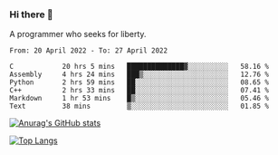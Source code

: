 ### Hi there 👋

<!--
**shejialuo/shejialuo** is a ✨ _special_ ✨ repository because its `README.md` (this file) appears on your GitHub profile.

Here are some ideas to get you started:

- 🔭 I’m currently working on ...
- 🌱 I’m currently learning ...
- 👯 I’m looking to collaborate on ...
- 🤔 I’m looking for help with ...
- 💬 Ask me about ...
- 📫 How to reach me: ...
- 😄 Pronouns: ...
- ⚡ Fun fact: ...
-->

A programmer who seeks for liberty.

<!--START_SECTION:waka-->

```text
From: 20 April 2022 - To: 27 April 2022

C            20 hrs 5 mins   ██████████████▓░░░░░░░░░░   58.16 %
Assembly     4 hrs 24 mins   ███▒░░░░░░░░░░░░░░░░░░░░░   12.76 %
Python       2 hrs 59 mins   ██░░░░░░░░░░░░░░░░░░░░░░░   08.65 %
C++          2 hrs 33 mins   ██░░░░░░░░░░░░░░░░░░░░░░░   07.41 %
Markdown     1 hr 53 mins    █▒░░░░░░░░░░░░░░░░░░░░░░░   05.46 %
Text         38 mins         ▒░░░░░░░░░░░░░░░░░░░░░░░░   01.85 %
```

<!--END_SECTION:waka-->

[![Anurag's GitHub stats](https://github-readme-stats.vercel.app/api?username=shejialuo&show_icons=true&theme=dracula)](https://github.com/anuraghazra/github-readme-stats)

[![Top Langs](https://github-readme-stats.vercel.app/api/top-langs/?username=shejialuo&layout=compact&hide=javascript,html,css,typescript,tex)](https://github.com/anuraghazra/github-readme-stats)

